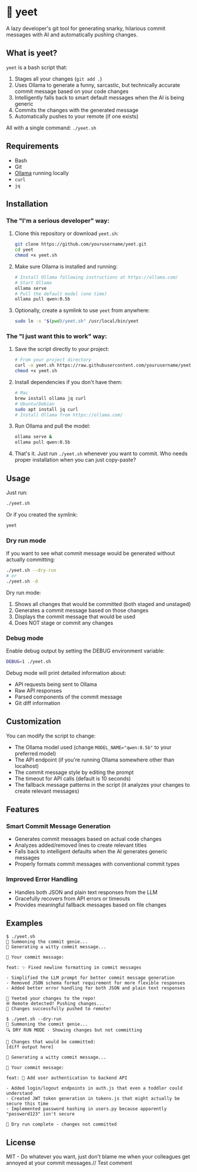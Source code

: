 # 🚀 yeet

A lazy developer's git tool for generating snarky, hilarious commit messages with AI and automatically pushing changes.

## What is yeet?

`yeet` is a bash script that:

1. Stages all your changes (`git add .`)
2. Uses Ollama to generate a funny, sarcastic, but technically accurate commit message based on your code changes
3. Intelligently falls back to smart default messages when the AI is being generic
4. Commits the changes with the generated message
5. Automatically pushes to your remote (if one exists)

All with a single command: `./yeet.sh`

## Requirements

- Bash
- Git
- [Ollama](https://ollama.com/) running locally
- `curl`
- `jq`

## Installation

### The "I'm a serious developer" way:

1. Clone this repository or download `yeet.sh`:
   ```bash
   git clone https://github.com/yourusername/yeet.git
   cd yeet
   chmod +x yeet.sh
   ```

2. Make sure Ollama is installed and running:
   ```bash
   # Install Ollama following instructions at https://ollama.com/
   # Start Ollama
   ollama serve
   # Pull the default model (one time)
   ollama pull qwen:0.5b
   ```

3. Optionally, create a symlink to use `yeet` from anywhere:
   ```bash
   sudo ln -s "$(pwd)/yeet.sh" /usr/local/bin/yeet
   ```

### The "I just want this to work" way:

1. Save the script directly to your project:
   ```bash
   # From your project directory
   curl -o yeet.sh https://raw.githubusercontent.com/yourusername/yeet/main/yeet.sh
   chmod +x yeet.sh
   ```

2. Install dependencies if you don't have them:
   ```bash
   # Mac
   brew install ollama jq curl
   # Ubuntu/Debian
   sudo apt install jq curl
   # Install Ollama from https://ollama.com/
   ```

3. Run Ollama and pull the model:
   ```bash
   ollama serve &
   ollama pull qwen:0.5b
   ```

4. That's it. Just run `./yeet.sh` whenever you want to commit. 
   Who needs proper installation when you can just copy-paste?

## Usage

Just run:

```bash
./yeet.sh
```

Or if you created the symlink:

```bash
yeet
```

### Dry run mode

If you want to see what commit message would be generated without actually committing:

```bash
./yeet.sh --dry-run
# or
./yeet.sh -d
```

Dry run mode:
1. Shows all changes that would be committed (both staged and unstaged)
2. Generates a commit message based on those changes
3. Displays the commit message that would be used
4. Does NOT stage or commit any changes

### Debug mode

Enable debug output by setting the DEBUG environment variable:

```bash
DEBUG=1 ./yeet.sh
```

Debug mode will print detailed information about:
- API requests being sent to Ollama
- Raw API responses 
- Parsed components of the commit message
- Git diff information

## Customization

You can modify the script to change:

- The Ollama model used (change `MODEL_NAME="qwen:0.5b"` to your preferred model)
- The API endpoint (if you're running Ollama somewhere other than localhost)
- The commit message style by editing the prompt
- The timeout for API calls (default is 10 seconds)
- The fallback message patterns in the script (it analyzes your changes to create relevant messages)

## Features

### Smart Commit Message Generation

- Generates commit messages based on actual code changes
- Analyzes added/removed lines to create relevant titles
- Falls back to intelligent defaults when the AI generates generic messages
- Properly formats commit messages with conventional commit types

### Improved Error Handling

- Handles both JSON and plain text responses from the LLM
- Gracefully recovers from API errors or timeouts
- Provides meaningful fallback messages based on file changes

## Examples

```
$ ./yeet.sh
🧙 Summoning the commit genie...
🔮 Generating a witty commit message...

💬 Your commit message:

feat: ✨ Fixed newline formatting in commit messages

- Simplified the LLM prompt for better commit message generation
- Removed JSON schema format requirement for more flexible responses
- Added better error handling for both JSON and plain text responses

🚀 Yeeted your changes to the repo!
🌐 Remote detected! Pushing changes...
🚀 Changes successfully pushed to remote!
```

```
$ ./yeet.sh --dry-run
🧙 Summoning the commit genie...
🔍 DRY RUN MODE - Showing changes but not committing

📝 Changes that would be committed:
[diff output here]

🔮 Generating a witty commit message...

💬 Your commit message:

feat: 🔧 Add user authentication to backend API

- Added login/logout endpoints in auth.js that even a toddler could understand
- Created JWT token generation in tokens.js that might actually be secure this time
- Implemented password hashing in users.py because apparently "password123" isn't secure

🧪 Dry run complete - changes not committed
```

## License

MIT - Do whatever you want, just don't blame me when your colleagues get annoyed at your commit messages.// Test comment
